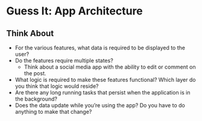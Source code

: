 # Guess It: App Architecture

## Think About

- For the various features, what data is required to be displayed to the user?
- Do the features require multiple states?
  - Think about a social media app with the ability to edit or comment on the post.
- What logic is required to make these features functional? Which layer do you think that logic would reside?
- Are there any long running tasks that persist when the application is in the background?
- Does the data update while you’re using the app? Do you have to do anything to make that change?

